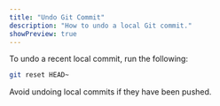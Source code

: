 ```yaml
---
title: "Undo Git Commit"
description: "How to undo a local Git commit."
showPreview: true
---
```


To undo a recent local commit, run the following:

```bash
git reset HEAD~
```

Avoid undoing local commits if they have been pushed.
